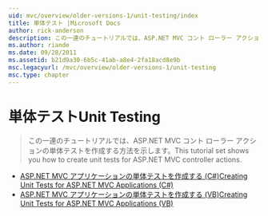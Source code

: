 ```yaml
---
uid: mvc/overview/older-versions-1/unit-testing/index
title: 単体テスト |Microsoft Docs
author: rick-anderson
description: この一連のチュートリアルでは、ASP.NET MVC コント ローラー アクションの単体テストを作成する方法を示します。
ms.author: riande
ms.date: 09/28/2011
ms.assetid: b21d9a30-6b5c-41ab-a8e4-2fa18acd8e9b
msc.legacyurl: /mvc/overview/older-versions-1/unit-testing
msc.type: chapter
---
```

<a name="unit-testing"></a><span data-ttu-id="ca7d7-103">単体テスト</span><span class="sxs-lookup"><span data-stu-id="ca7d7-103">Unit Testing</span></span>
====================
> <span data-ttu-id="ca7d7-104">この一連のチュートリアルでは、ASP.NET MVC コント ローラー アクションの単体テストを作成する方法を示します。</span><span class="sxs-lookup"><span data-stu-id="ca7d7-104">This tutorial set shows you how to create unit tests for ASP.NET MVC controller actions.</span></span>


- [<span data-ttu-id="ca7d7-105">ASP.NET MVC アプリケーションの単体テストを作成する (C#)</span><span class="sxs-lookup"><span data-stu-id="ca7d7-105">Creating Unit Tests for ASP.NET MVC Applications (C#)</span></span>](creating-unit-tests-for-asp-net-mvc-applications-cs.md)
- [<span data-ttu-id="ca7d7-106">ASP.NET MVC アプリケーションの単体テストを作成する (VB)</span><span class="sxs-lookup"><span data-stu-id="ca7d7-106">Creating Unit Tests for ASP.NET MVC Applications (VB)</span></span>](creating-unit-tests-for-asp-net-mvc-applications-vb.md)
